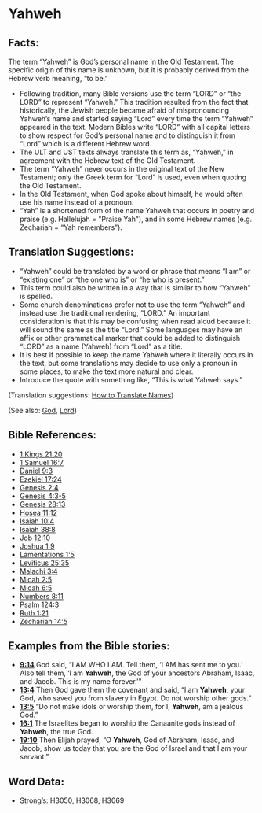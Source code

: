 # Yahweh

## Facts:

The term “Yahweh” is God’s personal name in the Old Testament. The specific origin of this name is unknown, but it is probably derived from the Hebrew verb meaning, “to be.”

* Following tradition, many Bible versions use the term “LORD” or “the LORD” to represent “Yahweh.” This tradition resulted from the fact that historically, the Jewish people became afraid of mispronouncing Yahweh’s name and started saying “Lord” every time the term “Yahweh” appeared in the text. Modern Bibles write “LORD” with all capital letters to show respect for God’s personal name and to distinguish it from “Lord” which is a different Hebrew word.
* The ULT and UST texts always translate this term as, “Yahweh,” in agreement with the Hebrew text of the Old Testament.
* The term “Yahweh” never occurs in the original text of the New Testament; only the Greek term for “Lord” is used, even when quoting the Old Testament.
* In the Old Testament, when God spoke about himself, he would often use his name instead of a pronoun.
* “Yah” is a shortened form of the name Yahweh that occurs in poetry and praise (e.g. Hallelujah = "Praise Yah"), and in some Hebrew names (e.g. Zechariah = “Yah remembers”).

## Translation Suggestions:

* “Yahweh” could be translated by a word or phrase that means “I am” or “existing one” or “the one who is” or “he who is present.”
* This term could also be written in a way that is similar to how “Yahweh” is spelled.
* Some church denominations prefer not to use the term “Yahweh” and instead use the traditional rendering, “LORD.” An important consideration is that this may be confusing when read aloud because it will sound the same as the title “Lord.” Some languages may have an affix or other grammatical marker that could be added to distinguish “LORD” as a name (Yahweh) from “Lord” as a title.
* It is best if possible to keep the name Yahweh where it literally occurs in the text, but some translations may decide to use only a pronoun in some places, to make the text more natural and clear.
* Introduce the quote with something like, “This is what Yahweh says.”

(Translation suggestions: [How to Translate Names](rc://en/ta/man/translate/translate-names))

(See also: [God](../kt/god.md), [Lord](../kt/lord.md))

## Bible References:

* [1 Kings 21:20](rc://en/tn/help/1ki/21/20)
* [1 Samuel 16:7](rc://en/tn/help/1sa/16/07)
* [Daniel 9:3](rc://en/tn/help/dan/09/03)
* [Ezekiel 17:24](rc://en/tn/help/ezk/17/24)
* [Genesis 2:4](rc://en/tn/help/gen/02/04)
* [Genesis 4:3-5](rc://en/tn/help/gen/04/03)
* [Genesis 28:13](rc://en/tn/help/gen/28/13)
* [Hosea 11:12](rc://en/tn/help/hos/11/12)
* [Isaiah 10:4](rc://en/tn/help/isa/10/04)
* [Isaiah 38:8](rc://en/tn/help/isa/38/08)
* [Job 12:10](rc://en/tn/help/job/12/10)
* [Joshua 1:9](rc://en/tn/help/jos/01/09)
* [Lamentations 1:5](rc://en/tn/help/lam/01/05)
* [Leviticus 25:35](rc://en/tn/help/lev/25/35)
* [Malachi 3:4](rc://en/tn/help/mal/03/04)
* [Micah 2:5](rc://en/tn/help/mic/02/05)
* [Micah 6:5](rc://en/tn/help/mic/06/05)
* [Numbers 8:11](rc://en/tn/help/num/08/11)
* [Psalm 124:3](rc://en/tn/help/psa/124/03)
* [Ruth 1:21](rc://en/tn/help/rut/01/21)
* [Zechariah 14:5](rc://en/tn/help/zec/14/5)

## Examples from the Bible stories:

* __[9:14](rc://en/tn/help/obs/09/14)__ God said, “I AM WHO I AM. Tell them, ‘I AM has sent me to you.’ Also tell them, ‘I am __Yahweh__, the God of your ancestors Abraham, Isaac, and Jacob. This is my name forever.’”
* __[13:4](rc://en/tn/help/obs/13/04)__ Then God gave them the covenant and said, “I am __Yahweh__, your God, who saved you from slavery in Egypt. Do not worship other gods.”
* __[13:5](rc://en/tn/help/obs/13/05)__ “Do not make idols or worship them, for I, __Yahweh__, am a jealous God.”
* __[16:1](rc://en/tn/help/obs/16/01)__ The Israelites began to worship the Canaanite gods instead of __Yahweh__, the true God.
* __[19:10](rc://en/tn/help/obs/19/10)__ Then Elijah prayed, “O __Yahweh__, God of Abraham, Isaac, and Jacob, show us today that you are the God of Israel and that I am your servant.”

## Word Data:

* Strong’s: H3050, H3068, H3069
